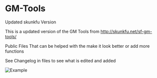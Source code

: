 # GM-Tools
Updated skunkfu Version

This is a updated version of the GM Tools from http://skunkfu.net/sf-gm-tools/

Public Files That can be helped with the make it look better or add more functions

See Changelog in files to see what is edited and added


![Example](https://i.gyazo.com/503a3fd7a77d8ca8332b0242a692882e.png)
